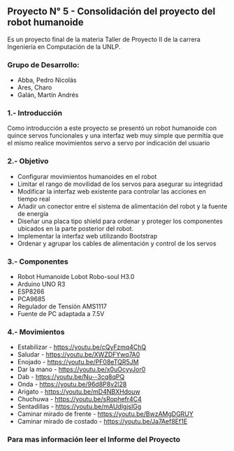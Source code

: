 ## Proyecto N° 5 - Consolidación del proyecto del robot humanoide 

Es un proyecto final de la materia Taller de Proyecto II de la carrera Ingeniería en Computación de la UNLP. 

### **Grupo de Desarrollo:**
- Abba, Pedro Nicolás
- Ares, Charo
- Galán, Martín Andrés
  

### **1.- Introducción**

  Como introducción a este proyecto se presentó un robot humanoide con quince servos funcionales y una interfaz web muy simple que permitía que el mismo realice movimientos servo a servo por indicación del usuario

### **2.- Objetivo**

  - Configurar movimientos humanoides en el robot
  - Limitar el rango de movilidad de los servos para asegurar su integridad
  - Modificar la interfaz web existente para controlar las acciones en tiempo real
  - Añadir un conector entre el sistema de alimentación del robot y la fuente de energía
  - Diseñar una placa tipo shield para ordenar y proteger los componentes ubicados en la parte
    posterior del robot. 
  - Implementar la interfaz web utilizando Bootstrap
  - Ordenar y agrupar los cables de alimentación y control de los servos

### **3.- Componentes**

  - Robot Humanoide Lobot Robo-soul H3.0
  - Arduino UNO R3
  - ESP8266
  - PCA9685
  - Regulador de Tensión AMS1117
  - Fuente de PC adaptada a 7.5V

### **4.- Movimientos**

  - Estabilizar - https://youtu.be/cQyFzmq4ChQ
  - Saludar - https://youtu.be/XWZDFYwq7A0
  - Enojado - https://youtu.be/PF08eTQR5JM
  - Dar la mano - https://youtu.be/x0uOcyyJor0
  - Dab - https://youtu.be/Nu--3cq8qPQ
  - Onda - https://youtu.be/96d8P8v2l28
  - Arigato - https://youtu.be/mD4NBXHdouw
  - Chuchuwa - https://youtu.be/sRophefr4C4
  - Sentadillas - https://youtu.be/mAUdlgjsIGg
  - Caminar mirado de frente - https://youtu.be/BwzAMgDGRUY
  - Caminar mirado de costado - https://youtu.be/Ja7Aef8Ef1E
  
  ### Para mas información leer el Informe del Proyecto
